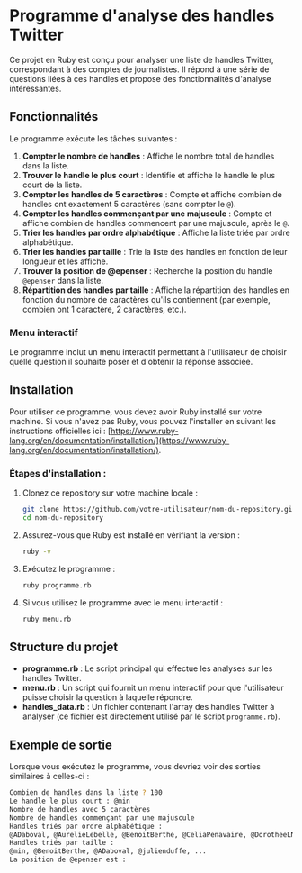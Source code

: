 # Programme d'analyse des handles Twitter

Ce projet en Ruby est conçu pour analyser une liste de handles Twitter, correspondant à des comptes de journalistes. Il répond à une série de questions liées à ces handles et propose des fonctionnalités d'analyse intéressantes.

## Fonctionnalités

Le programme exécute les tâches suivantes :

1. **Compter le nombre de handles** : Affiche le nombre total de handles dans la liste.
2. **Trouver le handle le plus court** : Identifie et affiche le handle le plus court de la liste.
3. **Compter les handles de 5 caractères** : Compte et affiche combien de handles ont exactement 5 caractères (sans compter le `@`).
4. **Compter les handles commençant par une majuscule** : Compte et affiche combien de handles commencent par une majuscule, après le `@`.
5. **Trier les handles par ordre alphabétique** : Affiche la liste triée par ordre alphabétique.
6. **Trier les handles par taille** : Trie la liste des handles en fonction de leur longueur et les affiche.
7. **Trouver la position de @epenser** : Recherche la position du handle `@epenser` dans la liste.
8. **Répartition des handles par taille** : Affiche la répartition des handles en fonction du nombre de caractères qu'ils contiennent (par exemple, combien ont 1 caractère, 2 caractères, etc.).

### Menu interactif

Le programme inclut un menu interactif permettant à l'utilisateur de choisir quelle question il souhaite poser et d'obtenir la réponse associée.

## Installation

Pour utiliser ce programme, vous devez avoir Ruby installé sur votre machine. Si vous n'avez pas Ruby, vous pouvez l'installer en suivant les instructions officielles ici : [https://www.ruby-lang.org/en/documentation/installation/](https://www.ruby-lang.org/en/documentation/installation/).

### Étapes d'installation :

1. Clonez ce repository sur votre machine locale :
    ```bash
    git clone https://github.com/votre-utilisateur/nom-du-repository.git
    cd nom-du-repository
    ```

2. Assurez-vous que Ruby est installé en vérifiant la version :
    ```bash
    ruby -v
    ```

3. Exécutez le programme :
    ```bash
    ruby programme.rb
    ```

4. Si vous utilisez le programme avec le menu interactif :
    ```bash
    ruby menu.rb
    ```

## Structure du projet

- **programme.rb** : Le script principal qui effectue les analyses sur les handles Twitter.
- **menu.rb** : Un script qui fournit un menu interactif pour que l'utilisateur puisse choisir la question à laquelle répondre.
- **handles_data.rb** : Un fichier contenant l'array des handles Twitter à analyser (ce fichier est directement utilisé par le script `programme.rb`).

## Exemple de sortie

Lorsque vous exécutez le programme, vous devriez voir des sorties similaires à celles-ci :

```bash
Combien de handles dans la liste ? 100
Le handle le plus court : @min
Nombre de handles avec 5 caractères
Nombre de handles commençant par une majuscule
Handles triés par ordre alphabétique :
@ADaboval, @AurelieLebelle, @BenoitBerthe, @CeliaPenavaire, @DorotheeLN, ...
Handles triés par taille :
@min, @BenoitBerthe, @ADaboval, @julienduffe, ...
La position de @epenser est : 
